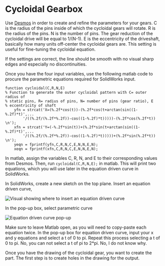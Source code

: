 # Cycloidal Gearbox

Use [Desmos](https://www.desmos.com/calculator/s5uort2vxz) in order to create and refine the parameters for your gears.
C is the radius of the pins inside of which the cycloidal gears will rotate.
R is the radius of the pins.
N is the number of pins. The gear reduction of the cycloidal drive will be equal to 1/(N-1).
E is the eccentricity of the driveshaft, basically how many units off-center the cycloidal gears are. This setting is useful for fine-tuning the cycloidal equation.

If the settings are correct, the line should be smooth with no visual sharp edges and especially no discontinuities.

Once you have the four input variables, use the following matlab code to procure the parametric equations required for SolidWorks input.

```
function cycloidal(C,R,N,E)
% Function to generate the outer cycloidal pattern with C= outer radius of
% static pins, R= radius of pins, N= number of pins (gear ratio), E
% eccentricity of shaft
    yfn = strcat('X=(%.2f*cos(t))-(%.2f*cos(t+arctan(sin((1-%.2f)*t)',...
        '/((%.2f/(%.2f*%.2f))-cos((1-%.2f)*t)))))-(%.2f*cos(%.2f*t)) \n');
    xfn = strcat('Y=(-%.2f*sin(t))+(%.2f*sin(t+arctan(sin((1-%.2f)*t)',...
        '/((%.2f/(%.2f*%.2f))-cos((1-%.2f)*t)))))+(%.2f*sin(%.2f*t)) \n');
    yeqn = fprintf(yfn,C,R,N,C,E,N,N,E,N);
    xeqn = fprintf(xfn,C,R,N,C,E,N,N,E,N);
```

In matlab, assign the variables C, R, N, and E to their corresponding values from Desmos. Then, run `cycloidal(C,R,N,E);`  in matlab.
This will print two equations, which you will use later in the equation driven curve in SolidWorks.

In SolidWorks, create a new sketch on the top plane. Insert an equation driven curve,

![Visual showing where to insert an equation driven curve](https://github.com/hps-ucsd-2020/hps-ucsd-2020.github.io/blob/ab586fb4d7ce3adb1b3fe5957fe1b686b88f9be4/assets/img/wiki-img/insert_eq_curve.png)

In the pop-up box, select parametric curve

![Equation driven curve pop-up](https://github.com/hps-ucsd-2020/hps-ucsd-2020.github.io/blob/1d744bead89d08bc74b5d667f373cb764cedb1d1/assets/img/wiki-img/eq_curve_parameters.png)

Make sure to leave Matlab open, as you will need to copy-paste each equation twice.
In the pop-up box for equation driven curve, input your x and y equations and select a t of 0 to pi.
Repeat this process selecting a t of 0 to pi. No, you can not select a t of pi to 2\*pi. No, I do not know why.

Once you have the drawing of the cycloidal gear, you want to create the part. The first step is to create holes in the drawing for the output.
